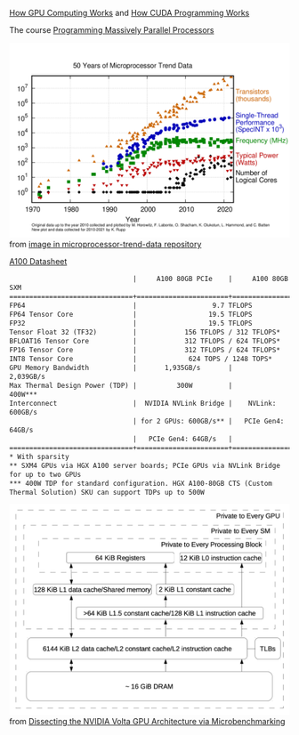 
[How GPU Computing Works](https://www.nvidia.com/en-us/on-demand/session/gtcspring21-s31151/) and [How CUDA Programming Works](https://www.nvidia.com/en-us/on-demand/session/gtcspring22-s41487/)

The course [Programming Massively Parallel Processors](https://www.youtube.com/playlist?list=PLRRuQYjFhpmubuwx-w8X964ofVkW1T8O4)

![50 Years' Processor Trend](./res/50-years-processor-trend.png) from [image in microprocessor-trend-data repository](https://github.com/karlrupp/microprocessor-trend-data/blob/master/50yrs/50-years-processor-trend.png)

[A100 Datasheet](https://www.nvidia.com/content/dam/en-zz/Solutions/Data-Center/a100/pdf/nvidia-a100-datasheet-nvidia-us-2188504-web.pdf)

```
                               |     A100 80GB PCIe    |     A100 80GB SXM
===============================+=======================+=======================
FP64                           |                   9.7 TFLOPS
FP64 Tensor Core               |                  19.5 TFLOPS
FP32                           |                  19.5 TFLOPS
Tensor Float 32 (TF32)         |            156 TFLOPS / 312 TFLOPS*
BFLOAT16 Tensor Core           |            312 TFLOPS / 624 TFLOPS*
FP16 Tensor Core               |            312 TFLOPS / 624 TFLOPS*
INT8 Tensor Core               |             624 TOPS / 1248 TOPS*
GPU Memory Bandwidth           |       1,935GB/s       |       2,039GB/s
Max Thermal Design Power (TDP) |          300W         |        400W***
Interconnect                   |  NVIDIA NVLink Bridge |    NVLink: 600GB/s
                               | for 2 GPUs: 600GB/s** |   PCIe Gen4: 64GB/s
                               |   PCIe Gen4: 64GB/s   |
===============================+=======================+=======================
* With sparsity
** SXM4 GPUs via HGX A100 server boards; PCIe GPUs via NVLink Bridge for up to two GPUs
*** 400W TDP for standard configuration. HGX A100-80GB CTS (Custom Thermal Solution) SKU can support TDPs up to 500W
```

![V100 Memory Hierarchy](./res/V100-memory-hierarchy.png) from [Dissecting the NVIDIA Volta GPU Architecture via Microbenchmarking](https://arxiv.org/abs/1804.06826)
